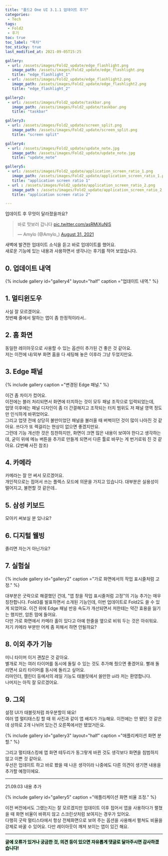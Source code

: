 ```yaml
---
title: "폴드2 One UI 3.1.1 업데이트 후기"
categories:
 - Tech
tags:
 - Fold2
 - 후기
toc: true
toc_label: "목차"
toc_sticky: true
last_modified_at: 2021-09-05T15:25

gallery:
 - url: /assets/images/Fold2_update/edge_flashlight.png
   image_path: /assets/images/Fold2_update/edge_flashlight.png
   title: "edge_flashlight_1"
 - url: /assets/images/Fold2_update/edge_flashlight2.png
   image_path: /assets/images/Fold2_update/edge_flashlight2.png
   title: "edge_flashlight_2"

gallery2:
 - url: /assets/images/Fold2_update/taskbar.png
   image_path: /assets/images/Fold2_update/taskbar.png
   title: "taskbar"

gallery3:
 - url: /assets/images/Fold2_update/screen_split.png
   image_path: /assets/images/Fold2_update/screen_split.png
   title: "screen split"

gallery4:
 - url: /assets/images/Fold2_update/update_note.jpg
   image_path: /assets/images/Fold2_update/update_note.jpg
   title: "update_note"

gallery5:
 - url: /assets/images/Fold2_update/application_screen_ratio_1.png
   image_path: /assets/images/Fold2_update/application_screen_ratio_1.png
   title: "application screen ratio 1"
 - url : /assets/images/Fold2_update/application_screen_ratio_2.png
   image_path : /assets/images/Fold2_update/application_screen_ratio_2.png
   title: "application screen ratio 2"

---
```

업데이트 후 무엇이 달라졌을까요?

<blockquote class="twitter-tweet"><p lang="ko" dir="ltr">바로 맛보러 갑니다 <a href="https://t.co/asRMiXuNlS">pic.twitter.com/asRMiXuNlS</a></p>&mdash; Amylo (@Amylo_) <a href="https://twitter.com/Amylo_/status/1432750710433583113?ref_src=twsrc%5Etfw">August 31, 2021</a></blockquote> <script async src="https://platform.twitter.com/widgets.js" charset="utf-8"></script>

새벽에 발견한 업데이트 소식을 듣고 바로 업데이트를 했어요.  
새로운 기능에 있는 내용과 사용하면서 생각나는 후기를 적어 보았습니다.

## 0. 업데이트 내역
{% include gallery id="gallery4" layout="half" caption ="업데이트 내역." %}

## 1. 멀티윈도우
사실 잘 모르겠어요.  
첫번째 줄에서 말하는 앱이 좀 한정적이라서..

## 2. 홈 화면
동일한 레이아웃으로 사용할 수 있는 옵션이 추가된 건 좋은 것 같아요.  
저는 이전에 내/외부 화면 홈을 다 세팅해 놓은 이후라 그냥 두었지만요.

## 3. Edge 패널

{% include gallery caption ="변경된 Edge 패널." %}

이건 좀 차이가 컸어요.  
이전에는 블러 처리되면서 화면에 터치하는 것이 모두 패널 조작으로 입력되었는데,  
업뎃 이후에는 패널 디자인이 좀 더 간결해지고 조작되는 터치 범위도 저 패널 영역 정도만 인식하게 바뀌었어요.  
그리고 업뎃 전에 상당히 불만이었던 패널을 불러올 때 버벅이던 것이 많이 나아진 것 같아요. 쓰다가 또 렉걸리는 현상이 없으면 좋겠지만요.  
그런데 기능 개선한 것은 칭찬하지만, 화면이 크면 많은 내용이 보여야 한다고 생각하는데, 굳이 위에 메뉴 버튼을 추가로 만들게 되면서 다른 툴로 바꾸는 게 번거로워 진 것 같아요. (2번째 사진 참조)

## 4. 카메라
카메라는 잘 안 써서 모르겠어요.  
개인적으로는 접어서 쓰는 플렉스 모드에 의문을 가지고 있습니다. 대부분은 실용성이 떨어지고, 불편할 것 같은데..

## 5. 삼성 키보드
모아키 써보실 분 있나요?

## 6. 디지털 웰빙
졸리면 자는거 아닌가요?

## 7. 실험실
{% include gallery id="gallery2" caption ="가로 화면에서의 작업 표시줄처럼 고정." %}

대부분은 굿락으로 해결했던 건데, "앱 창을 작업 표시줄처럼 고정"의 기능 추가는 매우 칭찬합니다. Fold3를 발표하면서 소개된 기능인데, 이번 업데이트로 Fold2도 쓸 수 있게 되었어요.
이건 위에 Edge 패널 반응 속도가 개선되면서 저한테는 약간 효용을 잃기는 했지만, 암튼 맘에 들어요.  
다만 가로 화면에서 카메라 홀이 있다고 아예 한줄을 옆으로 비워 두는 것은 아쉬워요. 저기 카메라 부분만 어케 좀 피해서 하면 안될까요?

## 8. 이외 추가 기능
미니 타이머 이거 괜찮은 것 같아요.  
별개로 저는 여러 타이머를 동시에 돌릴 수 있는 것도 추가해 줬으면 좋겠어요. 빨래 돌리면서 요리 타이머를 동시에 돌리고 싶어요.  
리마인더, 캘린더 등에서의 레일 기능도 태블릿에서 쓸만한 ui라 저는 환영합니다.  
나머지는 아직 잘 모르겠어요.

## 9. 그외
설정 UI가 태블릿처럼 좌우분할이 돼요!  
여러 앱 멀티태스킹 할 때 위 사진과 같이 앱 배치가 가능해요. 이전에는 안 됐던 것 같은데 상하로 2개 나뉘어 있는건 오른쪽에서만 됐었거든요.

{% include gallery id="gallery3" layout="half" caption ="애플리케이션 화면 분할." %}

그리고 멀티태스킹에 앱 화면 테두리가 동그랗게 바뀐 것도 생각보다 화면을 침범하지 않고 이쁜 것 같아요.  
우선은 업데이트 하고 바로 봤을 때 나온 생각이라 나중에도 다른 의견이 생기면 내용을 추가할 예정이에요.

---
21.09.03 내용 추가  

{% include gallery id="gallery5" caption ="애플리케이션 화면 비율 조정." %}

이전 버전에서도 그랬는지는 잘 모르겠지만 업데이트 이후 접어서 앱을 사용하다가 펼쳤을 때 화면 비율이 바뀌지 않고 스크린샷처럼 보여지는 경우가 있어요.  
다행히 굿락 멀티스타에서 항상 전체화면으로 보여 주는 옵션을 사용해서 펼쳐도 비율을 강제로 바꿀 수 있어요. 다만 레이아웃이 깨져 보이는 앱이 있긴 해요.

---
<mark style='background-color: #dcffe4'>
<b>글에 오류가 있거나 궁금한 것, 의견 등이 있으면 자유롭게 댓글로 달아주시면 감사하겠습니다!</b>
</mark>